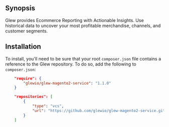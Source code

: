 ## Synopsis

Glew provides Ecommerce Reporting with Actionable Insights.  Use historical data to uncover your most profitable merchandise, channels, and customer segments.

## Installation

To install, you'll need to be sure that your root `composer.json` file contains a reference to the Glew repository.  To do so, add the following to `composer.json`:

```json
    "require": {
        "glewio/glew-magento2-service": "1.1.0"
    }
```

```json
    "repositories": [
        {
            "type": "vcs",                                                                                                              
            "url": "https://github.com/glewio/glew-magento2-service.git"
        }
    ]
```

